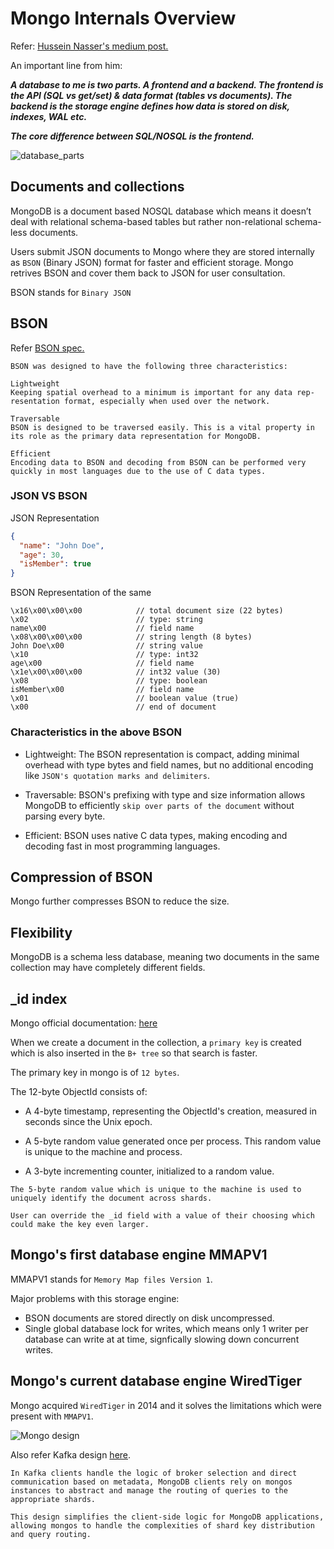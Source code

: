 # Mongo Internals Overview

Refer: [Hussein Nasser's medium post.](https://medium.com/@hnasr/mongodb-internal-architecture-9a32f1403d6f)

An important line from him:

<b><i>A database to me is two parts. A frontend and a backend. The frontend is the API (SQL vs get/set) & data format (tables vs documents). The backend is the storage engine defines how data is stored on disk, indexes, WAL etc.

The core difference between SQL/NOSQL is the frontend.</i></b>

![database_parts](images/database_parts.png)


## Documents and collections
MongoDB is a document based NOSQL database which means it doesn’t deal with relational schema-based tables but rather non-relational schema-less documents.

Users submit JSON documents to Mongo where they are stored internally as `BSON` (Binary JSON) format for faster and efficient storage. Mongo retrives BSON and cover them back to JSON for user consultation.

BSON stands for `Binary JSON`

## BSON 

Refer [BSON spec.](https://bsonspec.org/)

```
BSON was de­signed to have the fol­low­ing three char­ac­ter­ist­ics:

Lightweight
Keep­ing spa­tial over­head to a min­im­um is im­port­ant for any data rep­res­ent­a­tion format, es­pe­cially when used over the net­work.

Traversable
BSON is de­signed to be tra­versed eas­ily. This is a vi­tal prop­erty in its role as the primary data rep­res­ent­a­tion for Mon­goDB.

Efficient
En­cod­ing data to BSON and de­cod­ing from BSON can be per­formed very quickly in most lan­guages due to the use of C data types.
```

### JSON VS BSON

JSON Representation
```json
{
  "name": "John Doe",
  "age": 30,
  "isMember": true
}
```

BSON Representation of the same
```bson
\x16\x00\x00\x00            // total document size (22 bytes)
\x02                        // type: string
name\x00                    // field name
\x08\x00\x00\x00            // string length (8 bytes)
John Doe\x00                // string value
\x10                        // type: int32
age\x00                     // field name
\x1e\x00\x00\x00            // int32 value (30)
\x08                        // type: boolean
isMember\x00                // field name
\x01                        // boolean value (true)
\x00                        // end of document
```

### Characteristics in the above BSON
- Lightweight: The BSON representation is compact, adding minimal overhead with type bytes and field names, but no additional encoding like `JSON's quotation marks and delimiters`.

- Traversable: BSON's prefixing with type and size information allows MongoDB to efficiently `skip over parts of the document` without parsing every byte.

- Efficient: BSON uses native C data types, making encoding and decoding fast in most programming languages.


## Compression of BSON
Mongo further compresses BSON to reduce the size.

## Flexibility
MongoDB is a schema less database, meaning two documents in the same collection may have completely different fields.

## _id index
Mongo official documentation: [here](https://www.mongodb.com/docs/manual/reference/method/ObjectId/)

When we create a document in the collection, a `primary key` is created which is also inserted in the `B+ tree` so that search is faster.

The primary key in mongo is of `12 bytes`.

The 12-byte ObjectId consists of:

- A 4-byte timestamp, representing the ObjectId's creation, measured in seconds since the Unix epoch.

- A 5-byte random value generated once per process. This random value is unique to the machine and process.

- A 3-byte incrementing counter, initialized to a random value.

```
The 5-byte random value which is unique to the machine is used to uniquely identify the document across shards.
```

```
User can override the _id field with a value of their choosing which could make the key even larger. 
```

## Mongo's first database engine MMAPV1
MMAPV1 stands for `Memory Map files Version 1`.

Major problems with this storage engine:
- BSON documents are stored directly on disk uncompressed.
- Single global database lock for writes, which means only 1 writer per database can write at at time, signfically slowing down concurrent writes.

## Mongo's current database engine WiredTiger

Mongo acquired `WiredTiger` in 2014 and it solves the limitations which were present with `MMAPV1`.

![Mongo design](./images/Mongo.png)


Also refer Kafka design [here](../../../Kafka/Kafka%20Theory/README.md).

```
In Kafka clients handle the logic of broker selection and direct communication based on metadata, MongoDB clients rely on mongos instances to abstract and manage the routing of queries to the appropriate shards. 

This design simplifies the client-side logic for MongoDB applications, allowing mongos to handle the complexities of shard key distribution and query routing.
```



